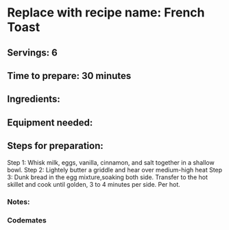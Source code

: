 # Replace with recipe name: French Toast

## Servings: 6

## Time to prepare: 30 minutes

## Ingredients:


## Equipment needed:


## Steps for preparation:

Step 1:
Whisk milk, eggs, vanilla, cinnamon, and salt together in a shallow bowl.
Step 2:
Lightely butter a griddle and hear over medium-high heat
Step 3:
Dunk bread in the egg mixture,soaking both side. Transfer to the hot skillet and cook until golden, 3 to 4 minutes per side. Per hot.

### Notes:



### Codemates #
